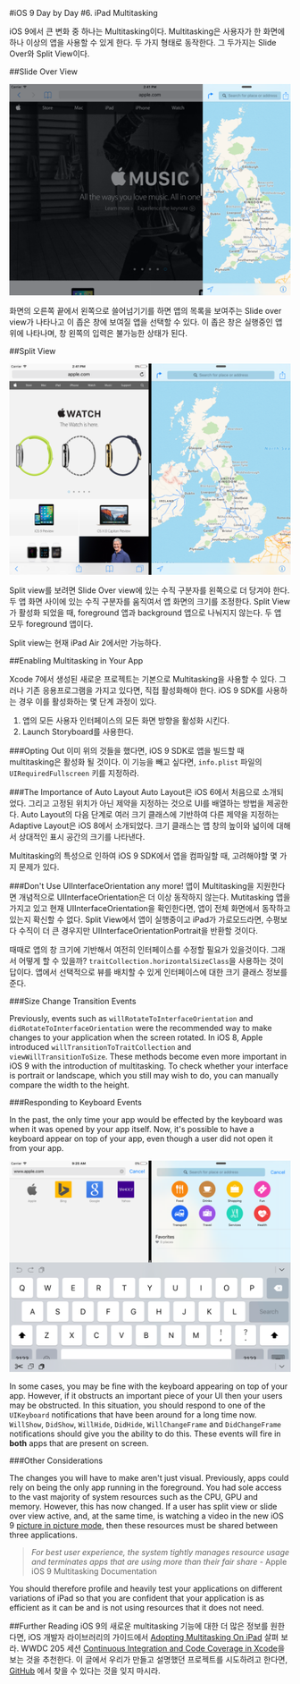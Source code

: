 #iOS 9 Day by Day
#6. iPad Multitasking

iOS 9에서 큰 변화 중 하나는 Multitasking이다. Multitasking은 사용자가 한 화면에 하나 이상의 앱을 사용할 수 있게 한다. 두 가지 형태로 동작한다. 그 두가지는 Slide Over와 Split View이다.

##Slide Over View

![The new iOS Slide Over View](images/slideOver.png)

화면의 오른쪽 끝에서 왼쪽으로 쓸어넘기기를 하면 앱의 목록을 보여주는 Slide over view가 나타나고 이 좁은 창에 보여질 앱을 선택할 수 있다. 이 좁은 창은 실행중인 앱 위에 나타나며, 창 왼쪽의 입력은 불가능한 상태가 된다.

##Split View

![The new iOS Split View](images/split.png)

Split view를 보려면 Slide Over view에 있는 수직 구분자를 왼쪽으로 더 당겨야 한다. 두 앱 화면 사이에 있는 수직 구분자를 움직여서 앱 화면의 크기를 조정한다. Split View가 활성화 되었을 때, foreground 앱과 background 앱으로 나눠지지 않는다. 두 앱 모두 foreground 앱이다.

Split view는 현재 iPad Air 2에서만 가능하다.

##Enabling Multitasking in Your App

Xcode 7에서 생성된 새로운 프로젝트는 기본으로 Multitasking을 사용할 수 있다. 그러나 기존 응용프로그램을 가지고 있다면, 직접 활성화해야 한다. iOS 9 SDK를 사용하는 경우 이를 활성화하는 몇 단계 과정이 있다.

1. 앱의 모든 사용자 인터페이스의 모든 화면 방향을 활성화 시킨다.
2. Launch Storyboard를 사용한다.

###Opting Out
이미 위의 것들을 했다면, iOS 9 SDK로 앱을 빌드할 때 multitasking은 활성화 될 것이다. 이 기능을 빼고 싶다면, `info.plist` 파일의 `UIRequiredFullscreen` 키를 지정하라.

###The Importance of Auto Layout
Auto Layout은 iOS 6에서 처음으로 소개되었다. 그리고 고정된 위치가 아닌 제약을 지정하는 것으로 UI를 배열하는 방법을 제공한다. Auto Layout의 다음 단계로 여러 크기 클래스에 기반하여 다른 제약을 지정하는 Adaptive Layout은 iOS 8에서 소개되었다. 크기 클래스는 앱 창의 높이와 넓이에 대해서 상대적인 표시 공간의 크기를 나타낸다. 

Multitasking의 특성으로 인하여 iOS 9 SDK에서 앱을 컴파일할 때, 고려해야할 몇 가지 문제가 있다. 

###Don't Use UIInterfaceOrientation any more!
앱이 Multitasking을 지원한다면 개념적으로 UIInterfaceOrientation은 더 이상 동작하지 않는다. Mutitasking 앱을 가지고 있고 현재 UIInterfaceOrientation을 확인한다면, 앱이 전체 화면에서 동작하고 있는지 확신할 수 없다. Split View에서 앱이 실행중이고 iPad가 가로모드라면, 수평보다 수직이 더 큰 경우지만 UIInterfaceOrientationPortrait을 반환할 것이다.

때때로 앱의 창 크기에 기반해서 여전히 인터페이스를 수정할 필요가 있을것이다. 그래서 어떻게 할 수 있을까? `traitCollection.horizontalSizeClass`을 사용하는 것이 답이다. 앱에서 선택적으로 뷰를 배치할 수 있게 인터페이스에 대한 크기 클래스 정보를 준다. 

###Size Change Transition Events

Previously, events such as `willRotateToInterfaceOrientation` and `didRotateToInterfaceOrientation` were the recommended way to make changes to your application when the screen rotated. In iOS 8, Apple introduced `willTransitionToTraitCollection` and `viewWillTransitionToSize`. These methods become even more important in iOS 9 with the introduction of multitasking. To check whether your interface is portrait or landscape, which you still may wish to do, you can manually compare the width to the height.

###Responding to Keyboard Events

In the past, the only time your app would be effected by the keyboard was when it was opened by your app itself. Now, it's possible to have a keyboard appear on top of your app, even though a user did not open it from your app.

![The keyboard covering two apps in iOS 9](images/keyboard.png)

In some cases, you may be fine with the keyboard appearing on top of your app. However, if it obstructs an important piece of your UI then your users may be obstructed. In this situation, you should respond to one of the `UIKeyboard` notifications that have been around for a long time now. `WillShow`, `DidShow`, `WillHide`, `DidHide`, `WillChangeFrame` and `DidChangeFrame` notifications should give you the ability to do this. These events will fire in **both** apps that are present on screen.

###Other Considerations

The changes you will have to make aren't just visual. Previously, apps could rely on being the only app running in the foreground. You had sole access to the vast majority of system resources such as the CPU, GPU and memory. However, this has now changed. If a user has split view or slide over view active, and, at the same time, is watching a video in the new iOS 9 [picture in picture mode](https://developer.apple.com/library/prerelease/ios/documentation/WindowsViews/Conceptual/AdoptingMultitaskingOniPad/QuickStartForPictureInPicture.html), then these resources must be shared between three applications.

> *For best user experience, the system tightly manages resource usage and terminates apps that are using more than their fair share* - Apple iOS 9 Multitasking Documentation

You should therefore profile and heavily test your applications on different variations of iPad so that you are confident that your application is as efficient as it can be and is not using resources that it does not need.

##Further Reading
iOS 9의 새로운 multitasking 기능에 대한 더 많은 정보를 원한다면, iOS 개발자 라이브러리의 가이드에서 [Adopting Multitasking On iPad](https://developer.apple.com/library/prerelease/ios/documentation/WindowsViews/Conceptual/AdoptingMultitaskingOniPad/index.html) 살펴 보라. WWDC 205 세션 [Continuous Integration and Code Coverage in Xcode](https://developer.apple.com/videos/wwdc/2015/?id=410)을 보는 것을 추천한다. 이 글에서 우리가 만들고 설명했던 프로젝트를 시도하려고 한다면, [GitHub](https://github.com/shinobicontrols/iOS9-day-by-day/tree/master/05-CodeCoverage) 에서  찾을 수 있다는 것을 잊지 마시라.
